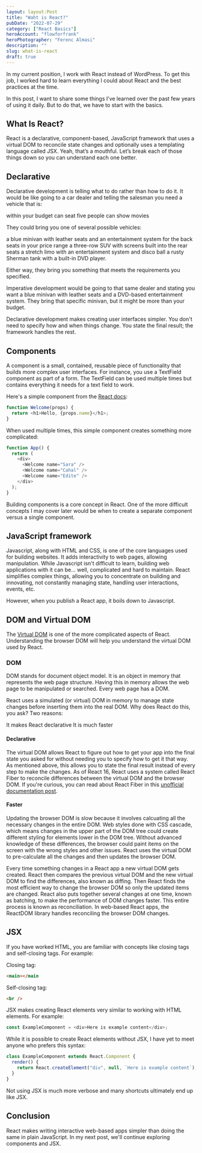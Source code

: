 ```yaml
---
layout: layout:Post
title: "Waht is React?"
pubDate: "2022-07-29"
category: ["React Basics"]
heroAccount: "flowforfrank"
heroPhotographer: "Ferenc Almasi"
description: ""
slug: what-is-react
draft: true
---
```


In my current position, I work with React instead of WordPress. To get this job, I worked hard to learn everything I could about React and the best practices at the time.

In this post, I want to share some things I’ve learned over the past few years of using it daily. But to do that, we have to start with the basics.

## What Is React?

React is a declarative, component-based, JavaScript framework that uses a virtual DOM to reconcile state changes and optionally uses a templating language called JSX. Yeah, that’s a mouthful. Let’s break each of those things down so you can understand each one better.

## Declarative

Declarative development is telling what to do rather than how to do it. It would be like going to a car dealer and telling the salesman you need a vehicle that is:

within your budget
can seat five people
can show movies

They could bring you one of several possible vehicles:

a blue minivan with leather seats and an entertainment system for the back seats in your price range
a three-row SUV with screens built into the rear seats
a stretch limo with an entertainment system and disco ball
a rusty Sherman tank with a built-in DVD player.

Either way, they bring you something that meets the requirements you specified.

Imperative development would be going to that same dealer and stating you want a blue minivan with leather seats and a DVD-based entertainment system. They bring that specific minivan, but it might be more than your budget.

Declarative development makes creating user interfaces simpler. You don't need to specify how and when things change. You state the final result; the framework handles the rest.

## Components

A component is a small, contained, reusable piece of functionality that builds more complex user interfaces. For instance, you use a TextField component as part of a form. The TextField can be used multiple times but contains everything it needs for a text field to work.

Here's a simple component from the [React docs](https://reactjs.org/docs/components-and-props.html):

```js
function Welcome(props) {
  return <h1>Hello, {props.name}</h1>;
}
```

When used multiple times, this simple component creates something more complicated:

```js
function App() {
  return (
    <div>
      <Welcome name="Sara" />
      <Welcome name="Cahal" />
      <Welcome name="Edite" />
    </div>
  );
}
```

Building components is a core concept in React. One of the more difficult concepts I may cover later would be when to create a separate component versus a single component.

## JavaScript framework

Javascript, along with HTML and CSS, is one of the core languages used for building websites. It adds interactivity to web pages, allowing manipulation. While Javascript isn't difficult to learn, building web applications with it can be... well, complicated and hard to maintain. React simplifies complex things, allowing you to concentrate on building and innovating, not constantly managing state, handling user interactions, events, etc.

However, when you publish a React app, it boils down to Javascript.

## DOM and Virtual DOM

The [Virtual DOM](https://reactjs.org/docs/faq-internals.html) is one of the more complicated aspects of React. Understanding the browser DOM will help you understand the virtual DOM used by React.

### DOM

DOM stands for document object model. It is an object in memory that represents the web page structure. Having this in memory allows the web page to be manipulated or searched. Every web page has a DOM.

React uses a simulated (or virtual) DOM in memory to manage state changes before inserting them into the real DOM. Why does React do this, you ask? Two reasons:

It makes React declarative
It is much faster

#### Declarative

The virtual DOM allows React to figure out how to get your app into the final state you asked for without needing you to specify how to get it that way. As mentioned above, this allows you to state the final result instead of every step to make the changes. As of React 16, React uses a system called React Fiber to reconcile differences between the virtual DOM and the browser DOM. If you're curious, you can read about React Fiber in this [unofficial documentation post](https://github.com/acdlite/react-fiber-architecture).

#### Faster

Updating the browser DOM is slow because it involves calcuating all the necessary changes in the entire DOM. Web styles done with CSS cascade, which means changes in the upper part of the DOM tree could create different styling for elements lower in the DOM tree. Without advanced knowledge of these differences, the browser could paint items on the screen with the wrong styles and other issues. React uses the virtual DOM to pre-calculate all the changes and then updates the browser DOM.

Every time something changes in a React app a new virtual DOM gets created. React then compares the previous virtual DOM and the new virtual DOM to find the differences, also known as diffing. Then React finds the most efficient way to change the browser DOM so only the updated items are changed. React also puts together several changes at one time, known as batching, to make the performance of DOM changes faster. This entire process is known as reconciliation. In web-based React apps, the ReactDOM library handles reconciling the browser DOM changes.

## JSX

If you have worked HTML, you are familiar with concepts like closing tags and self-closing tags. For example:

Closing tag:

```html
<main></main
```

Self-closing tag:

```html
<br />
```

JSX makes creating React elements very similar to working with HTML elements. For example:

```js
const ExampleComponent = <div>Here is example content</div>;
```

While it is possible to create React elements without JSX, I have yet to meet anyone who prefers this syntax:

```js
class ExampleComponent extends React.Component {
  render() {
    return React.createElement("div", null, `Here is example content`);
  }
}
```

Not using JSX is much more verbose and many shortcuts ultimately end up like JSX.

## Conclusion

React makes writing interactive web-based apps simpler than doing the same in plain JavaScript. In my next post, we'll continue exploring components and JSX.
